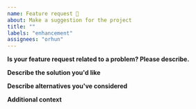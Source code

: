 ```yaml
---
name: Feature request 🚀
about: Make a suggestion for the project
title: ""
labels: "enhancement"
assignees: "orhun"
---
```


**Is your feature request related to a problem? Please describe.**

<!--- A clear and concise description of what the problem is. Ex. I'm always frustrated when [...] -->

**Describe the solution you'd like**

<!--- A clear and concise description of what you want to happen. -->

**Describe alternatives you've considered**

<!--- A clear and concise description of any alternative solutions or features you've considered. -->

**Additional context**

<!--- Add any other context or screenshots about the feature request here. -->
